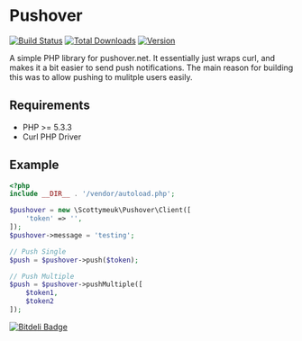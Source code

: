 Pushover
========

[![Build Status](https://travis-ci.org/scottymeuk/pushover.png?branch=master)](https://travis-ci.org/scottymeuk/pushover)
[![Total Downloads](https://poser.pugx.org/scottymeuk/pushover/d/total.png)](https://packagist.org/scottymeuk/pushover)
[![Version](https://poser.pugx.org/scottymeuk/pushover/version.png)](https://packagist.org/scottymeuk/pushover)

A simple PHP library for pushover.net. It essentially just wraps curl, and makes it a bit easier to send push notifications. The main reason for building this was to allow pushing to mulitple users easily.

## Requirements
 - PHP >= 5.3.3
 - Curl PHP Driver


## Example

```php
<?php
include __DIR__ . '/vendor/autoload.php';

$pushover = new \Scottymeuk\Pushover\Client([
    'token' => '',
]);
$pushover->message = 'testing';

// Push Single
$push = $pushover->push($token);

// Push Multiple
$push = $pushover->pushMultiple([
    $token1,
    $token2
]);
```


[![Bitdeli Badge](https://d2weczhvl823v0.cloudfront.net/scottrobertson/pushover/trend.png)](https://bitdeli.com/free "Bitdeli Badge")

